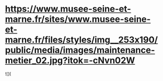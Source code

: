 # https://www.musee-seine-et-marne.fr/sites/www.musee-seine-et-marne.fr/files/styles/img__253x190/public/media/images/maintenance-metier_02.jpg?itok=-cNvn02W

![](
